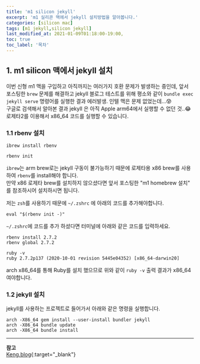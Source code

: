 ```yaml
---
title: 'm1 silicon jekyll'
excerpt: 'm1 실리콘 맥에서 jekyll 설치방법을 알아봅니다.' 
categories: [silicon mac]
tags: [m1 jekyll,silicon jekyll]
last_modified_at: 2021-01-09T01:18:00-19:00, 
toc: true 
toc_label: '목차'
---
```


## 1. m1 silicon 맥에서 jekyll 설치

이번 신형 m1 맥을 구입하고 아직까지는 여러가지 호환 문제가 발생하는 중인데, 앞서 포스팅한 `brew` 문제를 해결하고 
jekyll 블로그 테스트를 위해 평소와 같이 `bundle exec jekyll serve` 명령어를 실행한 결과 에러발생. 인텔 맥은 문제 없었는데...😰<br>
구글로 검색해서 알아본 결과 jekyll 은 아직 Apple arm64에서 실행할 수 없던 것..😂<br>
로제타2를 이용해서 x86_64 코드를 실행할 수 있습니다. 

### 1.1 rbenv 설치

```
ibrew install rbenv

rbenv init
```

`ibrew`는 arm brew로는 jekyll 구동이 불가능하기 때문에 로제타용 x86 brew를 사용하여 `rbenv`를
install해야 합니다. <br>
만약 x86 로제타 brew를 설치하지 않으셨다면 앞서 포스팅한 "m1 homebrew 설치" 를 참조하시어 설치하시면 됩니다.

저는 `zsh`를 사용하기 때문에 `~/.zshrc` 에 아래의 코드를 추가해야합니다.

```
eval "$(rbenv init -)"
```

`~/.zshrc`에 코드를 추가 하셨다면 터미널에 아래와 같은 코드를 입력하세요.

```
rbenv install 2.7.2
rbenv global 2.7.2
```

```
ruby -v
ruby 2.7.2p137 (2020-10-01 revision 5445e04352) [x86_64-darwin20]
```

arch x86_64를 통해 Ruby를 설치 했으므로 위와 같이 `ruby -v` 출력 결과가 x86_64 여야합니다.

### 1.2 jekyll 설치

jekyll를 사용하는 프로젝트로 들어가서 아래와 같은 명령을 실행합니다.

```
arch -X86_64 gem install --user-install bundler jekyll
arch -X86_64 bundle update
arch -X86_64 bundle install
```

---

**참고** <br>
[Keng.blog](https://keng.blog/blog/jekyll-on-apple-silicon){:target="\_blank"} <br>

